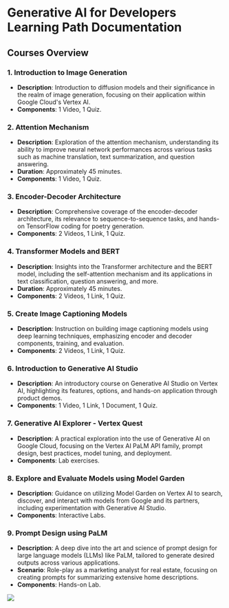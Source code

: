 # Generative AI for Developers Learning Path Documentation

## Courses Overview

### 1. Introduction to Image Generation
- **Description**: Introduction to diffusion models and their significance in the realm of image generation, focusing on their application within Google Cloud's Vertex AI.
- **Components**: 1 Video, 1 Quiz.

### 2. Attention Mechanism
- **Description**: Exploration of the attention mechanism, understanding its ability to improve neural network performances across various tasks such as machine translation, text summarization, and question answering.
- **Duration**: Approximately 45 minutes.
- **Components**: 1 Video, 1 Quiz.

### 3. Encoder-Decoder Architecture
- **Description**: Comprehensive coverage of the encoder-decoder architecture, its relevance to sequence-to-sequence tasks, and hands-on TensorFlow coding for poetry generation.
- **Components**: 2 Videos, 1 Link, 1 Quiz.

### 4. Transformer Models and BERT
- **Description**: Insights into the Transformer architecture and the BERT model, including the self-attention mechanism and its applications in text classification, question answering, and more.
- **Duration**: Approximately 45 minutes.
- **Components**: 2 Videos, 1 Link, 1 Quiz.

### 5. Create Image Captioning Models
- **Description**: Instruction on building image captioning models using deep learning techniques, emphasizing encoder and decoder components, training, and evaluation.
- **Components**: 2 Videos, 1 Link, 1 Quiz.

### 6. Introduction to Generative AI Studio
- **Description**: An introductory course on Generative AI Studio on Vertex AI, highlighting its features, options, and hands-on application through product demos.
- **Components**: 1 Video, 1 Link, 1 Document, 1 Quiz.

### 7. Generative AI Explorer - Vertex Quest
- **Description**: A practical exploration into the use of Generative AI on Google Cloud, focusing on the Vertex AI PaLM API family, prompt design, best practices, model tuning, and deployment.
- **Components**: Lab exercises.

### 8. Explore and Evaluate Models using Model Garden
- **Description**: Guidance on utilizing Model Garden on Vertex AI to search, discover, and interact with models from Google and its partners, including experimentation with Generative AI Studio.
- **Components**: Interactive Labs.

### 9. Prompt Design using PaLM
- **Description**: A deep dive into the art and science of prompt design for large language models (LLMs) like PaLM, tailored to generate desired outputs across various applications.
- **Scenario**: Role-play as a marketing analyst for real estate, focusing on creating prompts for summarizing extensive home descriptions.
- **Components**: Hands-on Lab.


![](path-to-badge-images)

